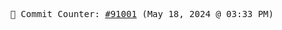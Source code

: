 <p align="center">
    <samp>
        📮 Commit Counter: <a href="https://github.com/Javascript-void0/Javascript-void0/commits/main">#91001</a> (May 18, 2024 @ 03:33 PM)
    </samp>
</p>